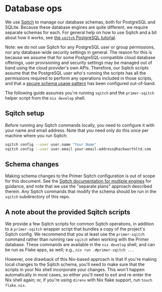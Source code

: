 # Database ops

We use [Sqitch](https://sqitch.org/about/) to manage our database
schemas, both for PostgreSQL and SQLite. Because these database
engines are quite different, we require separate schemas for each. For
general help on how to use Sqitch and a bit about how it works, see
[the `sqitch` PostgreSQL
tutorial](https://sqitch.org/docs/manual/sqitchtutorial/).

Note: we do not use Sqitch for any PostgreSQL user or group
permissions, nor any database-wide security settings in general. The
reason for this is because we assume that for some
PostgreSQL-compatible cloud database offerings, user provisioning and
security settings may be managed out of band using the cloud
provider's own APIs. Therefore, our Sqitch scripts assume that the
PostgreSQL user who's running the scripts has all the permissions
required to perform any operations included in those scripts, and that
a [secure schema usage
pattern](https://www.postgresql.org/docs/current/ddl-schemas.html#DDL-SCHEMAS-PATTERNS)
has been configured out-of-band.

The following guide assumes you're running `sqitch` and the
`primer-sqitch` helper script from the `nix develop` shell.

## Sqitch setup

Before running any Sqitch commands locally, you need to configure it
with your name and email address. Note that you need only do this once
per machine where you run Sqitch:

```sh
sqitch config --user user.name "Your Name"
sqitch config --user user.email your-email-address@hackworthltd.com
```

## Schema changes

Making schema changes to the Primer Sqitch configuration is out of
scope for this document. See the [Sqitch documentation for multiple
engines](https://sqitch.org/docs/manual/sqitch-configuration/#separate-plans)
for guidance, and note that we use the "separate plans" approach
described therein. Any Sqitch commands that modify the schema should
be run in the `sqitch` subdirectory of this repo.

## A note about the provided Sqitch scripts

We provide a few Sqitch scripts for common Sqitch operations, in
addition to a `primer-sqitch` wrapper script that bundles a copy of
the project's Sqitch config. We recommend that you at least use the
`primer-sqitch` command rather than running raw `sqitch` when working
with the Primer database. These commands are available in the `nix develop`
shell, and can be run as Flake apps, as well; e.g., `nix run .#primer-sqitch ...`

However, one drawback of this Nix-based approach is that if you're
making local changes to the Sqitch schema, you'll need to make sure
that the scripts in your Nix shell incorporate your changes. This
won't happen automatically in most cases, so either you'll need to
exit and re-enter the Nix shell again; or, if you're using `direnv`
with Nix flake support, run `touch flake.nix`.
